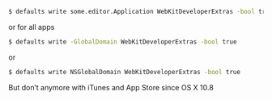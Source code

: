 ```sh
$ defaults write some.editor.Application WebKitDeveloperExtras -bool true
```

or for all apps

```sh
$ defaults write -GlobalDomain WebKitDeveloperExtras -bool true
```

or

```sh
$ defaults write NSGlobalDomain WebKitDeveloperExtras -bool true
```
But don’t anymore with iTunes and App Store since OS X 10.8
